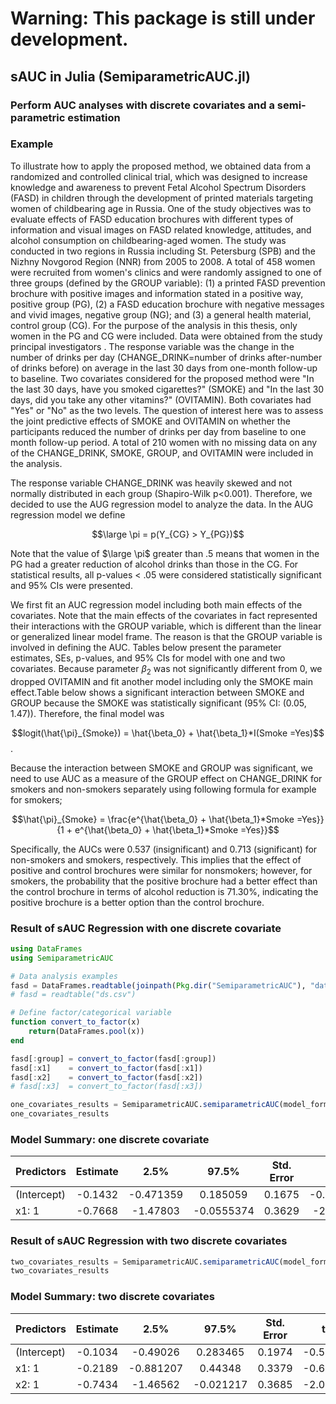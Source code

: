 
# Warning: This package is still under development.


## sAUC in Julia (SemiparametricAUC.jl)

### Perform AUC analyses with discrete covariates and a semi-parametric estimation


### Example

To illustrate how to apply the proposed method, we obtained data from a randomized and controlled clinical trial, which was designed to increase knowledge and awareness to prevent Fetal Alcohol Spectrum Disorders (FASD) in children through the development of printed materials targeting women of childbearing age in Russia. One of the study objectives was to evaluate effects of FASD education brochures with different types of information and visual images on FASD related knowledge, attitudes, and alcohol consumption on childbearing-aged women. The study was conducted in two regions in Russia including St. Petersburg (SPB) and the Nizhny Novgorod Region (NNR) from 2005 to 2008. A total of 458 women were recruited from women's clinics and were randomly assigned to one of three groups (defined by the GROUP variable): (1) a printed FASD prevention brochure with positive images and information stated in a positive way, positive group (PG), (2) a FASD education brochure with negative messages and vivid images, negative group (NG); and (3) a general health material, control group (CG). For the purpose of the analysis in this thesis, only women in the PG and CG were included. Data were obtained from the study principal investigators . The response variable was the change in the number of drinks per day (CHANGE_DRINK=number of drinks after-number of drinks before) on average in the last 30 days from one-month follow-up to baseline. Two covariates considered for the proposed method were "In the last 30 days, have you smoked cigarettes?" (SMOKE) and  "In the last 30 days, did you take any other vitamins?" (OVITAMIN). Both covariates had "Yes" or "No" as the two levels. The question of interest here was to assess the joint predictive effects of SMOKE and OVITAMIN on whether the participants reduced the number of drinks per day from baseline to one month follow-up period. A total of 210 women with no missing data on any of the CHANGE_DRINK, SMOKE, GROUP, and OVITAMIN were included in the analysis.

The response variable CHANGE_DRINK was heavily skewed and not normally distributed in each group  (Shapiro-Wilk p<0.001). Therefore, we decided to use the AUG regression model to analyze the data.  In the AUG regression model we define

$$\large \pi = p(Y_{CG} > Y_{PG})$$ 

Note that the value of $\large \pi$ greater than .5 means that women in the PG had a greater reduction of alcohol drinks than those in the CG. For statistical results, all p-values < .05 were considered statistically significant and 95% CIs were presented.

We first fit an AUC regression model including both main effects of the covariates.  Note that the main effects of the covariates in fact represented their interactions with the GROUP variable, which is different than the linear or generalized linear model frame.  The reason is that the GROUP variable is involved in defining the AUC.  Tables below present the parameter estimates, SEs, p-values, and 95% CIs for model with one and two covariates.  Because parameter $\beta_2$ was not significantly different from 0, we dropped OVITAMIN and fit another model including only the SMOKE main effect.Table below shows a significant interaction between SMOKE and GROUP because the SMOKE was statistically significant (95% CI: (0.05, 1.47)). Therefore, the final model was 

$$logit(\hat{\pi}_{Smoke}) = \hat{\beta_0} + \hat{\beta_1}*I(Smoke =Yes)$$.  

Because the interaction between SMOKE and GROUP was significant, we need to use AUC as a measure of the GROUP effect on CHANGE_DRINK for smokers and non-smokers separately using following formula for example for smokers;



$$\hat{\pi}_{Smoke} = \frac{e^{\hat{\beta_0} + \hat{\beta_1}*Smoke =Yes}}{1 + e^{\hat{\beta_0} + \hat{\beta_1}*Smoke =Yes}}$$


Specifically, the AUCs were 0.537 (insignificant) and 0.713 (significant) for non-smokers and smokers, respectively.  This implies that the effect of positive and control brochures were similar for nonsmokers; however, for smokers, the probability that the positive brochure had a better effect than the control brochure in terms of alcohol reduction is 71.30%, indicating the positive brochure is a better option than the control brochure.

### Result of sAUC Regression with one discrete covariate

```julia
using DataFrames
using SemiparametricAUC

# Data analysis examples
fasd = DataFrames.readtable(joinpath(Pkg.dir("SemiparametricAUC"), "data/fasd.csv"))
# fasd = readtable("ds.csv")

# Define factor/categorical variable
function convert_to_factor(x)
    return(DataFrames.pool(x))
end

fasd[:group] = convert_to_factor(fasd[:group])
fasd[:x1]    = convert_to_factor(fasd[:x1])
fasd[:x2]    = convert_to_factor(fasd[:x2])
# fasd[:x3]  = convert_to_factor(fasd[:x3])

one_covariates_results = SemiparametricAUC.semiparametricAUC(model_formula = y ~ x1, treatment_group = :group, data = fasd)
one_covariates_results
```



### Model Summary: one discrete covariate

|Predictors    | Estimate |     2.5% |    97.5% | Std. Error | t | p |
|--------------|:-----------:|:----------:|:----------:|:----------:|:----------:|----------:|
|(Intercept)   |-0.1432| -0.471359|   0.185059|    0.1675| -0.8548|  0.392634|
|x1: 1         |-0.7668|  -1.47803 |-0.0555374|    0.3629|  -2.113 |0.0346002|


### Result of sAUC Regression with two discrete covariates

```julia
two_covariates_results = SemiparametricAUC.semiparametricAUC(model_formula = y ~ x1 + x2, treatment_group = :group, data = fasd)
two_covariates_results
```

### Model Summary: two discrete covariates
|Predictors    | Estimate |     2.5% |    97.5% | Std. Error | t | p |
|--------------|:-----------:|:----------:|:----------:|:----------:|:----------:|----------:|
|(Intercept) |  -0.1034 | -0.49026 | 0.283465|    0.1974| -0.5238|  0.600387|
|x1: 1     |    -0.2189| -0.881207|   0.44348|    0.3379| -0.6476|  0.517213|
|x2: 1       |  -0.7434 | -1.46562 |-0.021217|    0.3685| -2.0175| 0.0436388|

